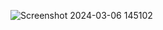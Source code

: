 ![Screenshot 2024-03-06 145102](https://github.com/vedantbhutada08/c-to-mips-compiler/assets/130431208/f4347db1-0327-440c-9178-9ccac94f892f)

